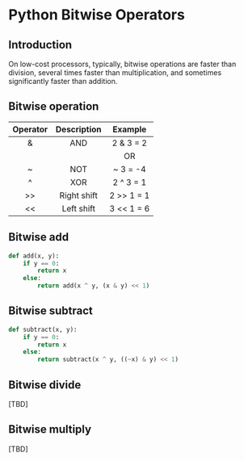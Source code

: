 # Python Bitwise Operators

## Introduction
On low-cost processors, typically, bitwise operations are faster than division, several times faster than multiplication, and sometimes significantly faster than addition.

## Bitwise operation 
| Operator    | Description   | Example       |     
| :---------: | :-----------: | :-----------: |
| &           | AND           | 2 & 3 = 2     | 
| |           | OR            | 2 & 3 = 3     |
| ~           | NOT           | ~ 3 = -4      | 
| ^           | XOR           | 2 ^ 3 = 1     |
| >>          | Right shift   | 2 >> 1 = 1    |
| <<          | Left shift    | 3 << 1 = 6    |

## Bitwise add
```Python
def add(x, y):
    if y == 0:
        return x
    else:
        return add(x ^ y, (x & y) << 1)
```

## Bitwise subtract
```Python
def subtract(x, y):
    if y == 0:
        return x
    else:
        return subtract(x ^ y, ((~x) & y) << 1)
```

## Bitwise divide 
[TBD]

## Bitwise multiply
[TBD]
